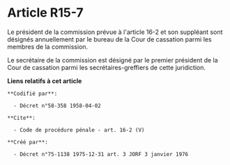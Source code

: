 # Article R15-7

Le président de la commission prévue à l'article 16-2 et son suppléant sont désignés annuellement par le bureau de la Cour de
cassation parmi les membres de la commission. 

Le secrétaire de la commission est désigné par le premier président de la Cour de cassation parmi les secrétaires-greffiers
de cette juridiction.

**Liens relatifs à cet article**

	**Codifié par**:

	  - Décret n°58-358 1958-04-02

	**Cite**:

	  - Code de procédure pénale - art. 16-2 (V)

	**Créé par**:

	  - Décret n°75-1138 1975-12-31 art. 3 JORF 3 janvier 1976
